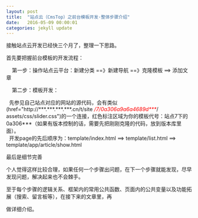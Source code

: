 ```yaml
---
layout: post
title:  "站点云（CmsTop）之前台模板开发·整体步骤介绍"
date:   2016-05-09 00:00:01
categories: jekyll update
---
```


 接触站点云开发已经快三个月了，整理一下思路。<br>

 首先要把握前台模板的开发流程：<br>
  
 &nbsp;&nbsp;&nbsp;&nbsp;第一步：操作站点云平台：新建分类 ==》新建导航 ==》克隆模板 ==> 添加文章<br>

 &nbsp;&nbsp;&nbsp;&nbsp;第二步：模板开发：<br>

 &nbsp;&nbsp;先参见自己站点对应的网站的源代码，会有类似(href="http://\*\*\*.\*\*\*.\*\*\*.\*\*\*.cn/t/site <em style="color:red"> /7/0a306a9a6a4689d\*\*\*</em>/ assets/css/slider.css")的一个连接，红色标注区域为你的模板代号：站点7下的0a306\*\*\*（如果有版本控制的话，需要先把刚刚克隆的代码，放到版本库里面）。<br>
 &nbsp;&nbsp;开发page的先后顺序为：template/index.html ==> template/list.html ==> template/app/article/show.html<br>

 最后是细节完善<br>

 个人觉得这样比较合理，如果任何一个步骤出问题，在下一个步骤就能发现，尽早发现问题，解决起来也不会棘手。<br>
 
 至于每个步骤的逻辑关系、框架内的常用公共函数、页面内的公共变量以及功能拓展（搜索、留言板等），在接下来的文章里，再

 做详细介绍。




